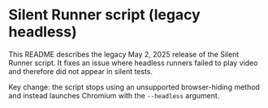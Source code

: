 # Silent Runner script (legacy headless)

This README describes the legacy May 2, 2025 release of the Silent Runner script. It fixes an issue where headless runners failed to play video and therefore did not appear in silent tests.

Key change: the script stops using an unsupported browser-hiding method and instead launches Chromium with the `--headless` argument.
